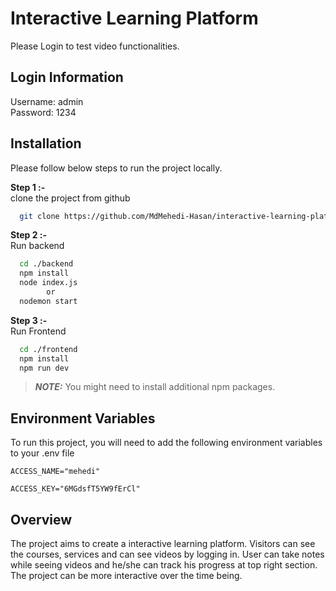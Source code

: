
# Interactive Learning Platform

Please Login to test video functionalities.



## Login Information
Username: admin  
Password: 1234
## Installation
Please follow below steps to run the project locally.

**Step 1 :-**  
clone the project from github

```bash
  git clone https://github.com/MdMehedi-Hasan/interactive-learning-platform.git
```
**Step 2 :-**  
Run backend

```bash
  cd ./backend
  npm install
  node index.js 
        or 
  nodemon start
```

**Step 3 :-**  
Run Frontend

```bash
  cd ./frontend
  npm install
  npm run dev 
```
> **_NOTE:_**  You might need to install additional npm packages.
    
## Environment Variables

To run this project, you will need to add the following environment variables to your .env file

`ACCESS_NAME="mehedi"`

`ACCESS_KEY="6MGdsfT5YW9fErCl"`


## Overview
The project aims to create a interactive learning platform. Visitors can see the courses, services and can see videos by logging in. User can take notes while seeing videos and he/she can track his progress at top right section. The project can be more interactive over the time being.
